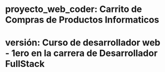 # proyecto_web_coder: Carrito de Compras de Productos Informaticos
# versión: Curso de desarrollador web - 1ero en la carrera de Desarrollador FullStack
